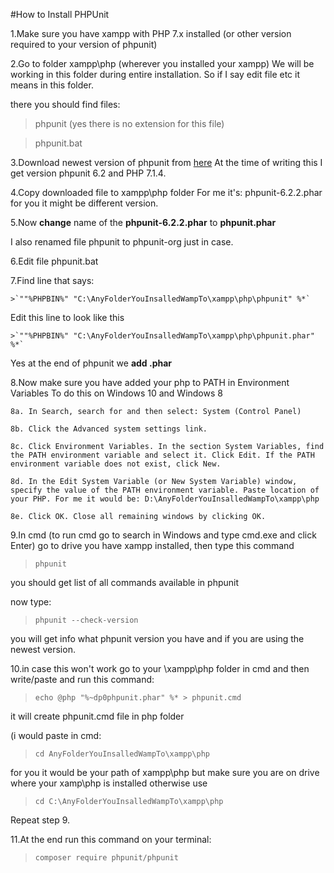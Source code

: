 
#How to Install PHPUnit


1.Make sure you have xampp with PHP 7.x installed (or other version required to your version of phpunit)

2.Go to folder xampp\php (wherever you installed your xampp) We will be working in this folder during entire installation. So if I say edit file etc it means in this folder.

there you should find files:

> phpunit (yes there is no extension for this file)

> phpunit.bat

3.Download newest version of phpunit from [here](https://phpunit.de/) At the time of writing this I get version phpunit 6.2 and PHP 7.1.4.

4.Copy downloaded file to xampp\php folder For me it's: phpunit-6.2.2.phar for you it might be different version.

5.Now **change** name of the **phpunit-6.2.2.phar** to **phpunit.phar**

I also renamed file phpunit to phpunit-org just in case.

6.Edit file phpunit.bat

7.Find line that says:

    >`""%PHPBIN%" "C:\AnyFolderYouInsalledWampTo\xampp\php\phpunit" %*`

   Edit this line to look like this

    >`""%PHPBIN%" "C:\AnyFolderYouInsalledWampTo\xampp\php\phpunit.phar" %*`

Yes at the end of phpunit we **add .phar**

8.Now make sure you have added your php to PATH in Environment Variables To do this on Windows 10 and Windows 8

    8a. In Search, search for and then select: System (Control Panel)
    
    8b. Click the Advanced system settings link.
    
    8c. Click Environment Variables. In the section System Variables, find the PATH environment variable and select it. Click Edit. If the PATH environment variable does not exist, click New.
    
    8d. In the Edit System Variable (or New System Variable) window, specify the value of the PATH environment variable. Paste location of your PHP. For me it would be: D:\AnyFolderYouInsalledWampTo\xampp\php

    8e. Click OK. Close all remaining windows by clicking OK.

9.In cmd (to run cmd go to search in Windows and type cmd.exe and click Enter) go to drive you have xampp installed, then type this command

 >`phpunit`

you should get list of all commands available in phpunit

now type:

 >`phpunit --check-version`

you will get info what phpunit version you have and if you are using the newest version.

10.in case this won't work go to your \xampp\php folder in cmd and then write/paste and run this command:

 >`echo @php "%~dp0phpunit.phar" %* > phpunit.cmd`

it will create phpunit.cmd file in php folder

(i would paste in cmd:

 >`cd AnyFolderYouInsalledWampTo\xampp\php`

for you it would be your path of xampp\php but make sure you are on drive where your xamp\php is installed otherwise use

 >`cd C:\AnyFolderYouInsalledWampTo\xampp\php`

Repeat step 9.

11.At the end run this command on your terminal:

>`composer require phpunit/phpunit`